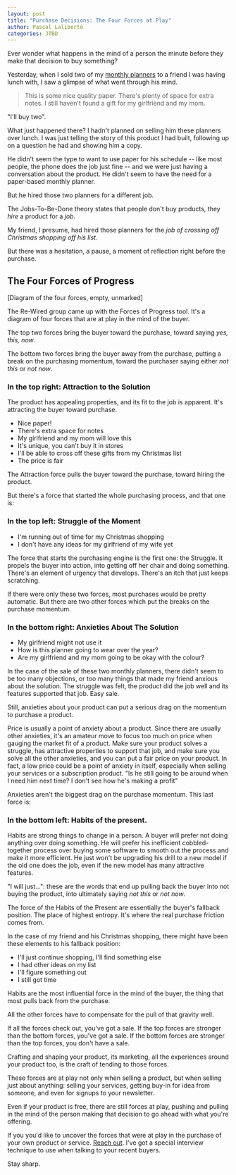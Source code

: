 ```yaml
---
layout: post
title: "Purchase Decisions: The Four Forces at Play"
author: Pascal Laliberté
categories: JTBD
---
```


Ever wonder what happens in the mind of a person the minute before they make that decision to buy something?

Yesterday, when I sold two of my [monthly planners](https://breatherplanner.com) to a friend I was having lunch with, I saw a glimpse of what went through his mind.

> This is some nice quality paper. There's plenty of space for extra notes. I still haven't found a gift for my girlfriend and my mom.

"I'll buy two".

What just happened there? I hadn't planned on selling him these planners over lunch. I was just telling the story of this product I had built, following up on a question he had and showing him a copy.

He didn't seem the type to want to use paper for his schedule -- like most people, the phone does the job just fine -- and we were just having a conversation about the product. He didn't seem to have the need for a paper-based monthly planner.

But he hired those two planners for a different job.

The Jobs-To-Be-Done theory states that people don't buy products, they _hire_ a product for a _job_.

My friend, I presume, had hired those planners for the _job of crossing off Christmas shopping off his list_.

But there was a hesitation, a pause, a moment of reflection right before the purchase.

## The Four Forces of Progress

[Diagram of the four forces, empty, unmarked]

The Re-Wired group came up with the Forces of Progress tool. It's a diagram of four forces that are at play in the mind of the buyer.

The top two forces bring the buyer toward the purchase, toward saying _yes, this, now_. 

The bottom two forces bring the buyer away from the purchase, putting a break on the purchasing momentum, toward the purchaser saying either _not this_ or _not now_.

### In the top right: Attraction to the Solution

The product has appealing properties, and its fit to the job is apparent. It's attracting the buyer toward purchase.

* Nice paper!
* There's extra space for notes
* My girlfriend and my mom will love this
* It's unique, you can't buy it in stores
* I'll be able to cross off these gifts from my Christmas list
* The price is fair

The Attraction force pulls the buyer toward the purchase, toward hiring the product.

But there's a force that started the whole purchasing process, and that one is:

### In the top left: Struggle of the Moment

* I'm running out of time for my Christmas shopping
* I don't have any ideas for my girlfriend of my wife yet

The force that starts the purchasing engine is the first one: the Struggle. It propels the buyer into action, into getting off her chair and doing something. There's an element of urgency that develops. There's an itch that just keeps scratching.

If there were only these two forces, most purchases would be pretty automatic. But there are two other forces which put the breaks on the purchase momentum.

### In the bottom right: Anxieties About The Solution

* My girlfriend might not use it
* How is this planner going to wear over the year?
* Are my girlfriend and my mom going to be okay with the colour?

In the case of the sale of these two monthly planners, there didn't seem to be too many objections, or too many things that made my friend anxious about the solution. The struggle was felt, the product did the job well and its features supported that job. Easy sale.

Still, anxieties about your product can put a serious drag on the momentum to purchase a product.

Price is usually a point of anxiety about a product. Since there are usually other anxieties, it's an amateur move to focus too much on price when gauging the market fit of a product. Make sure your product solves a struggle, has attractive properties to support that job, and make sure you solve all the other anxieties, and you can put a fair price on your product. In fact, a low price could be a point of anxiety in itself, especially when selling your services or a subscription product. "Is he still going to be around when I need him next time? I don't see how he's making a profit"

Anxieties aren't the biggest drag on the purchase momentum. This last force is:

### In the bottom left: Habits of the present.

Habits are strong things to change in a person. A buyer will prefer not doing anything over doing something. He will prefer his inefficient cobbled-together process over buying some software to smooth out the process and make it more efficient. He just won't be upgrading his drill to a new model if the old one does the job, even if the new model has many attractive features.

"I will just...": these are the words that end up pulling back the buyer into not buying the product, into ultimately saying _not this_ or _not now_.

The force of the Habits of the Present are essentially the buyer's fallback position. The place of highest entropy. It's where the real purchase friction comes from.

In the case of my friend and his Christmas shopping, there might have been these elements to his fallback position:

* I'll just continue shopping, I'll find something else
* I had other ideas on my list
* I'll figure something out
* I still got time

Habits are the most influential force in the mind of the buyer, the thing that most pulls back from the purchase.

All the other forces have to compensate for the pull of that gravity well.

If all the forces check out, you've got a sale. If the top forces are stronger than the bottom forces, you've got a sale. If the bottom forces are stronger than the top forces, you don't have a sale.

Crafting and shaping your product, its marketing, all the experiences around your product too, is the craft of tending to those forces.

These forces are at play not only when selling a product, but when selling just about anything: selling your services, getting buy-in for idea from someone, and even for signups to your newsletter. 

Even if your product is free, there are still forces at play, pushing and pulling in the mind of the person making that decision to go ahead with what you're offering.

If you you'd like to uncover the forces that were at play in the purchase of your own product or service. [Reach out](mailto:pascal@pascallaliberte.me?subject=JTBD%20Interviews). I've got a special interview technique to use when talking to your recent buyers.

Stay sharp.
